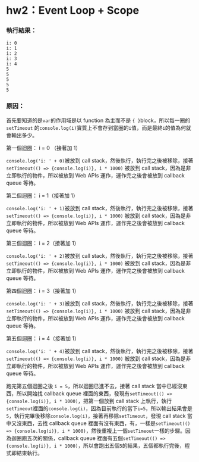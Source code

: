 # hw2：Event Loop + Scope

### 執行結果：

```
i: 0
i: 1
i: 2
i: 3
i: 4
5
5
5
5
5
```

### 原因：

首先要知道的是`var`的作用域是以 function 為主而不是 `{ }`block，所以每一圈的 `setTimeout` 的`console.log(i)`實質上不會存到當圈的`i`值，而是最終`i`的值為何就會輸出多少。

第一個迴圈： i = 0 （接著加 1）

`console.log('i: ' + 0)`被放到 call stack，然後執行，執行完之後被移除，接著`setTimeout(() => {console.log(i)}, i * 1000)` 被放到 call stack，因為是非立即執行的物件，所以被放到 Web APIs 運作，運作完之後會被放到 callback queue 等待。

第二個迴圈： i = 1（接著加 1）

`console.log('i: ' + 1)`被放到 call stack，然後執行，執行完之後被移除，接著`setTimeout(() => {console.log(i)}, i * 1000)` 被放到 call stack，因為是非立即執行的物件，所以被放到 Web APIs 運作，運作完之後會被放到 callback queue 等待。

第三個迴圈： i = 2（接著加 1）

`console.log('i: ' + 2)`被放到 call stack，然後執行，執行完之後被移除，接著`setTimeout(() => {console.log(i)}, i * 1000)` 被放到 call stack，因為是非立即執行的物件，所以被放到 Web APIs 運作，運作完之後會被放到 callback queue 等待。

第四個迴圈： i = 3（接著加 1）

`console.log('i: ' + 3)`被放到 call stack，然後執行，執行完之後被移除，接著`setTimeout(() => {console.log(i)}, i * 1000)` 被放到 call stack，因為是非立即執行的物件，所以被放到 Web APIs 運作，運作完之後會被放到 callback queue 等待。

第五個迴圈： i = 4（接著加 1）

`console.log('i: ' + 4)`被放到 call stack，然後執行，執行完之後被移除，接著`setTimeout(() => {console.log(i)}, i * 1000)` 被放到 call stack，因為是非立即執行的物件，所以被放到 Web APIs 運作，運作完之後會被放到 callback queue 等待。

跑完第五個迴圈之後 `i = 5`，所以迴圈已進不去，接著 call stack 當中已經沒東西，所以開始找 callback queue 裡面的東西，發現有`setTimeout(() => {console.log(i)}, i * 1000)`，把第一個放到 call stack 上執行，執行`setTimeout`裡面的`console.log(i)`，因為目前執行的當下`i=5`，所以輸出結果會是`5`，執行完畢後移除`console.log(i)`，接著再移除`setTimeout`，發現 call stack 當中又沒東西，去找 callback queue 裡面有沒有東西，有，一樣是`setTimeout(() => {console.log(i)}, i * 1000)`，然後重複上一個`setTimeout`一樣的步驟。因為迴圈跑五次的關係，callback queue 裡面有五個`setTimeout(() => {console.log(i)}, i * 1000)`，所以會跑出五個`5`的結果，五個都執行完後，程式即結束執行。